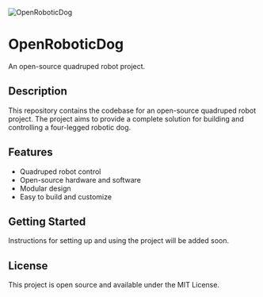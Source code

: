 ![OpenRoboticDog](illustration.png)

# OpenRoboticDog

An open-source quadruped robot project.

## Description
This repository contains the codebase for an open-source quadruped robot project. The project aims to provide a complete solution for building and controlling a four-legged robotic dog.

## Features
- Quadruped robot control
- Open-source hardware and software
- Modular design
- Easy to build and customize

## Getting Started
Instructions for setting up and using the project will be added soon.

## License
This project is open source and available under the MIT License. 